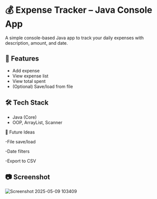 # 💰 Expense Tracker – Java Console App

A simple console-based Java app to track your daily expenses with description, amount, and date.

## 🔧 Features
- Add expense
- View expense list
- View total spent
- (Optional) Save/load from file

## 🛠 Tech Stack
- Java (Core)
- OOP, ArrayList, Scanner

📌 Future Ideas

-File save/load

-Date filters

-Export to CSV

## 📷 Screenshot

![Screenshot 2025-05-09 103409](https://github.com/user-attachments/assets/3acb5e4a-3da2-4295-8912-d8dff0b9f996)

